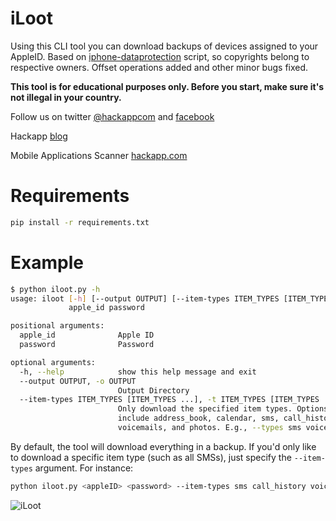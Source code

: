 iLoot
=====

Using this CLI tool you can download backups of devices assigned to your AppleID. Based on [iphone-dataprotection](https://code.google.com/p/iphone-dataprotection/) script, so copyrights belong to respective owners. Offset operations added and other minor bugs fixed.

**This tool is for educational purposes only. Before you start, make sure it's not illegal in your country.**

Follow us on twitter [@hackappcom](https://twitter.com/hackappcom)  and [facebook](https://www.facebook.com/groups/1480690882187595/)

Hackapp [blog](blog.hackapp.com)

Mobile Applications Scanner [hackapp.com](https://hackapp.com)

Requirements
============

```bash
pip install -r requirements.txt
```

Example
======

```bash
$ python iloot.py -h
usage: iloot [-h] [--output OUTPUT] [--item-types ITEM_TYPES [ITEM_TYPES ...]]
             apple_id password

positional arguments:
  apple_id              Apple ID
  password              Password

optional arguments:
  -h, --help            show this help message and exit
  --output OUTPUT, -o OUTPUT
                        Output Directory
  --item-types ITEM_TYPES [ITEM_TYPES ...], -t ITEM_TYPES [ITEM_TYPES ...]
                        Only download the specified item types. Options
                        include address_book, calendar, sms, call_history,
                        voicemails, and photos. E.g., --types sms voicemail
```

By default, the tool will download everything in a backup. If you'd only like to download a specific item type (such as all SMSs), just specify the `--item-types` argument. For instance:

```bash
python iloot.py <appleID> <password> --item-types sms call_history voicemails
```

![iLoot](https://raw.githubusercontent.com/hackappcom/iloot/master/iloot.png "iloot")

